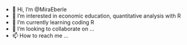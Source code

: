 - 👋 Hi, I’m @MiraEberle
- 👀 I’m interested in economic education, quantitative analysis with R
- 🌱 I’m currently learning coding R
- 💞️ I’m looking to collaborate on ...
- 📫 How to reach me ...

<!---
MiraEberle/MiraEberle is a ✨ special ✨ repository because its `README.md` (this file) appears on your GitHub profile.
You can click the Preview link to take a look at your changes.
--->
